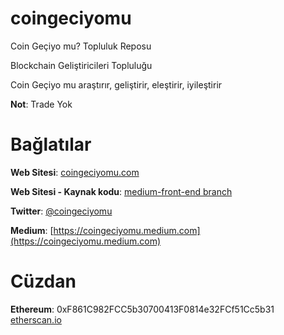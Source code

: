 # coingeciyomu
Coin Geçiyo mu? Topluluk Reposu

Blockchain Geliştiricileri Topluluğu

Coin Geçiyo mu araştırır, geliştirir, eleştirir, iyileştirir


**Not**: Trade Yok

# Bağlatılar

**Web Sitesi**: [coingeciyomu.com](https://coingeciyomu.com/)

**Web Sitesi - Kaynak kodu**: [medium-front-end branch](https://github.com/inceabdullah/coingeciyomu/tree/medium-front-end)

**Twitter**: [@coingeciyomu](https://twitter.com/coingeciyomu)

**Medium**: [https://coingeciyomu.medium.com](https://coingeciyomu.medium.com)

# Cüzdan

**Ethereum**: 0xF861C982FCC5b30700413F0814e32FCf51Cc5b31 [etherscan.io](https://etherscan.io/address/0xf861c982fcc5b30700413f0814e32fcf51cc5b31)
